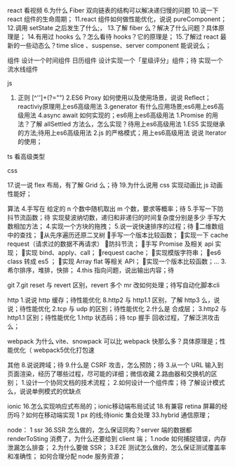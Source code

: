 react   看视频
6.为什么 Fiber 双向链表的结构可以解决递归慢的问题
10.说一下 react 组件的生命周期；
11.react 组件如何做性能优化，说说 pureComponent；
12.调用 setState 之后发生了什么;，
13.了解 fiber 么？解决了什么问题？具体原理是；
14.有用过 hooks 么？怎么看待 hooks？它的原理是；
15.了解过 react 最新的一些动态么？time slice 、suspense、server component 能说说么；

组件
设计一个时间组件 日历组件
设计实现一个「星级评分」组件；待
实现一个流水线组件

js
1.   正则  [^'']+(?="")
2.ES6 Proxy 如何使用以及使用场景，说说 Reflect； reactiviy原理用上es6高级用法
3.generator 有什么应用场景;es6用上es6高级用法
4.async await 如何实现的；es6用上es6高级用法
1.Promise 的用法？了解 allSettled 方法么，怎么实现？待用上es6高级用法
1.ES5 实现继承的方法;待用上es6高级用法
2.js 的严格模式；用上es6高级用法
说说 Iterator 的使用；

ts
看高级类型

css

17.说一说 flex 布局，有了解 Grid 么；待
19.为什么说用 css 实现动画比 js 动画性能好；



算法
4.手写在 给定的 n 个数中随机取出 m 个数，要求等概率；待
5.手写一下防抖节流函数；待
实现斐波纳切数，递归和非递归的时间复杂度分别是多少
手写大数相加方法；
4.实现一个方块的拖拽；
5.说一说快速排序的过程；待
二维数组中的查找；
从先序遍历还原二叉树
手写一个版本比较函数；
实现一下 cache request（请求过的数据不再请求）
防抖节流；
手写 Promise 及相关 api 实现；
实现 bind、apply、call；
request cache；
实现模版字符串；
es6 class 转成 es5 ；
实现 Array flat 等相关 API；
实现一个版本比较函数；...
3.希尔排序，堆排，快排；
4.this 指向问题，说出输出内容；待

git
7.git reset 与 revert 区别，revert 多个 mr 改如何处理；待写自动化脚本cli

http
1.说说 http 缓存；待性能优化
8.http2 与 http1.1 区别，了解 http3 么，说说；待性能优化
2.tcp 与 udp 的区别；待性能优化
2.什么是 合成层；
3.http2 与 http1.1 区别；待性能优化
1.http 状态码；待
tcp 握手 回收过程，了解泛洪攻击么；

webpack
为什么 vite、snowpack 可以比 webpack 快那么多？具体原理是；性能优化（ webpack5优化打包速


其他
8.说说跨域；待
9.什么是 CSRF 攻击，怎么预防；待
3.从一个 URL 输入到页面渲染，经历了哪些过程，尽可能的详细；微信收藏
2.路由器和交换机的区别；
1.设计一个协同文档的技术流程；
2.如何设计一个组件库；待
了解设计模式么，说说单例模式的优缺点


ionic 
16.怎么实现响应式布局的；ionic移动端布局试试
18.有兼容 retina 屏幕的经历吗？如何在移动端实现 1 px 的线;待ionic 集合处理
33.hybrid 通信原理；

node：
1 ssr
36.SSR 怎么做的，怎么保证同构？server 端的数据都 renderToSting 消费了，为什么还要给到 client 端；
1.node 如何捕捉错误，内存泄漏怎么排查；
2.为什么要做 SSR；
3.E2E 测试怎么做的，怎么保证测试覆盖率和准确性；
如何合理分配 node 服务资源；